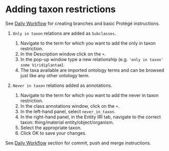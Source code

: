 # Adding taxon restrictions
See [Daily Workflow](http://go-ontology.readthedocs.io/en/latest/Installgit.html#daily-workflow-updating-with-git-pull) for creating branches and basic Protégé instructions. 

1. ```Only in taxon``` relations are added as ```Subclasses```. 
   1.	Navigate to the term for which you want to add the only in taxon restriction.
   2.	In the Description window click on the ```+```.
   3.	In the pop-up window type a new relationship (e.g. ```'only in taxon' some Viridiplantae```).
   4.	The taxa available are imported ontology terms and can be browsed just like any other ontology term.

2. ```Never in taxon``` relations added as annotations. 
   1.	Navigate to the term for which you want to add the never in taxon restriction.
   2.	In the class annotations window, click on the ```+```. 
   3.	In the left-hand panel, select ```never_in_taxon```.
   4.	In the right-hand panel, in the Entity IRI tab, navigate to the correct taxon: thing/material entity/object/organism.
   5.	Select the appropriate taxon.
   6.	Click OK to save your changes.
   
   
See [Daily Workflow](http://go-ontology.readthedocs.io/en/latest/Installgit.html#daily-workflow-committing-pushing-and-merging-your-changes-to-the-repository) section for commit, push and merge instructions. 
